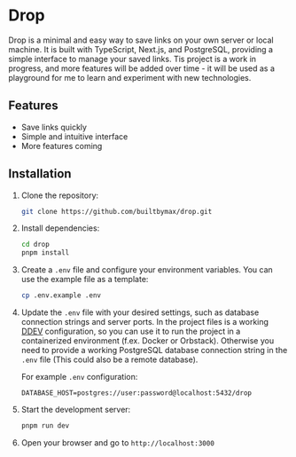 # Drop

Drop is a minimal and easy way to save links on your own server or local machine. It is built with TypeScript, Next.js, and PostgreSQL, providing a simple interface to manage your saved links.
Tis project is a work in progress, and more features will be added over time - it will be used as a playground for me to learn and experiment with new technologies.

## Features

- Save links quickly
- Simple and intuitive interface
- More features coming

## Installation

1. Clone the repository:

   ```bash
   git clone https://github.com/builtbymax/drop.git
   ```

2. Install dependencies:

   ```bash
   cd drop
   pnpm install
   ```

3. Create a `.env` file and configure your environment variables. You can use the example file as a template:

   ```bash
   cp .env.example .env
   ```

4. Update the `.env` file with your desired settings, such as database connection strings and server ports.
In the project files is a working [DDEV](https://ddev.readthedocs.io/) configuration, so you can use it to run the project in a containerized environment (f.ex. Docker or Orbstack). Otherwise you need to provide a working PostgreSQL database connection string in the `.env` file (This could also be a remote database).

   For example `.env` configuration:

   ```env
   DATABASE_HOST=postgres://user:password@localhost:5432/drop
   ```

5. Start the development server:

   ```bash
   pnpm run dev
   ```

6. Open your browser and go to `http://localhost:3000`
